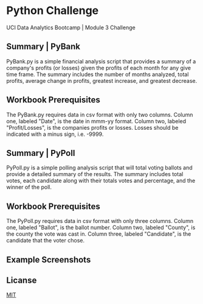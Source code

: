 # Python Challenge

UCI Data Analytics Bootcamp | Module 3 Challenge

## Summary  |  PyBank

PyBank.py is a simple financial analysis script that provides a summary of a company's profits (or losses) given the profits of each month for any give time frame. The summary includes the number of months analyzed, total profits, average change in profits, greatest increase, and greatest decrease.

## Workbook Prerequisites

The PyBank.py requires data in csv format with only two columns. Column one, labeled "Date", is the date in mmm-yy format. Column two, labeled "Profit/Losses", is the companies profits or losses. Losses should be indicated with a minus sign, i.e. -9999.


## Summary  |  PyPoll

PyPoll.py is a simple polling analysis script that will total voting ballots and provide a detailed summary of the results. The summary includes total votes, each candidate along with their totals votes and percentage, and the winner of the poll.

## Workbook Prerequisites

The PyPoll.py requires data in csv format with only three columns. Column one, labeled "Ballot", is the ballot number. Column two, labeled "County", is the county the vote was cast in. Column three, labeled "Candidate", is the candidate that the voter chose.


## Example Screenshots

## Licanse

[MIT](https://choosealicense.com/licenses/mit/)
